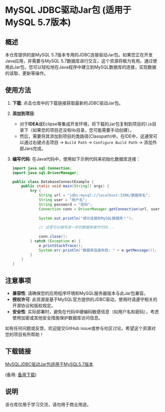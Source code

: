 # MySQL JDBC驱动Jar包 (适用于MySQL 5.7版本)

## 概述

本仓库提供的是MySQL 5.7版本专用的JDBC连接驱动Jar包。如果您正在开发Java应用，并需要与MySQL 5.7数据库进行交互，这个资源将极为有用。通过使用此Jar包，您可以轻松地在Java程序中建立到MySQL数据库的连接，实现数据的读取、更新等操作。

## 使用方法

1. **下载**: 点击仓库中的下载链接获取最新的JDBC驱动Jar包。
2. **添加到项目**: 
   - 对于**IDEA**或Eclipse等集成开发环境，将下载的Jar包复制到项目的`lib`目录下（如果您的项目还没有lib目录，您可能需要手动创建）。
   - 然后，需要将其添加到项目的类路径(Classpath)中。在IDE中，这通常可以通过右键点击项目 -> `Build Path` -> `Configure Build Path` -> 添加外部Jars完成。
3. **编写代码**: 在Java代码中，使用如下示例代码来初始化数据库连接：
   
   ```java
   import java.sql.Connection;
   import java.sql.DriverManager;
   
   public class DatabaseConnectExample {
       public static void main(String[] args) {
           try {
               String url = "jdbc:mysql://localhost:3306/数据库名";
               String user = "用户名";
               String password = "密码";
               Connection conn = DriverManager.getConnection(url, user, password);
               
               System.out.println("成功连接到MySQL数据库！");
               
               // 这里可以编写进一步的数据库操作代码...
               
               conn.close();
           } catch (Exception e) {
               e.printStackTrace();
               System.err.println("数据库连接失败: " + e.getMessage());
           }
       }
   }
   ```

## 注意事项

- **兼容性**: 请确保您的应用程序环境和MySQL服务器版本与此Jar包兼容。
- **授权许可**: 此资源是基于MySQL官方提供的JDBC驱动，使用时请遵守相关的开源协议和版权规定。
- **安全性**: 实际部署时，避免在代码中硬编码敏感信息（如用户名和密码），考虑使用加密或其他安全措施保护数据库访问信息。

如有任何问题或反馈，欢迎提交GitHub issue或参与社区讨论。希望这个资源对您的项目有所帮助！

## 下载链接
[MySQLJDBC驱动Jar包适用于MySQL5.7版本](https://pan.quark.cn/s/9d4192ae7c92) 

(备用: [备用下载](https://pan.baidu.com/s/1h08Oeaiw4pkzDN7FIezgug?pwd=1234))

## 说明

该仓库仅用于学习交流，请勿用于商业用途。
